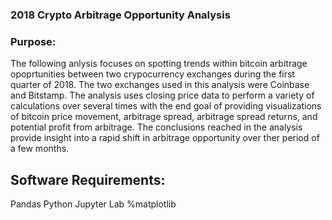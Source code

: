 ### 2018 Crypto Arbitrage Opportunity Analysis

### Purpose:
  The following anlysis focuses on spotting trends within bitcoin arbitrage opoprtunities between two crypocurrency exchanges during the first quarter of 2018. The two exchanges used in this analysis were Coinbase and Bitstamp. The analysis uses closing price data to perform a variety of calculations over several times with the end goal of providing visualizations of bitcoin price movement, arbitrage spread, arbitrage spread returns, and potential profit from arbitrage. The conclusions reached in the analysis provide insight into a rapid shift in arbitrage opportunity over ther period of a few months.
  
  
## Software Requirements:
  Pandas 
  Python
  Jupyter Lab
  %matplotlib
  

